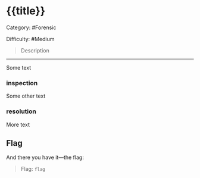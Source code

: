 # {{title}}
Category: #Forensic 

Difficulty: #Medium

> Description

---
Some text

### inspection
Some other text

### resolution
More text

## Flag
And there you have it—the flag:

> Flag: `flag`